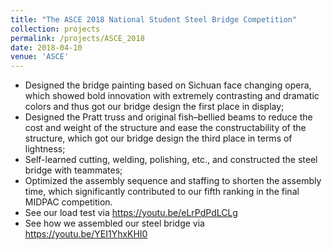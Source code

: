 ```yaml
---
title: "The ASCE 2018 National Student Steel Bridge Competition"
collection: projects
permalink: /projects/ASCE_2018
date: 2018-04-10
venue: 'ASCE'
---
```


* Designed the bridge painting based on Sichuan face changing opera, which showed bold innovation with extremely contrasting and dramatic colors and thus got our bridge design the first place in display;
* Designed the Pratt truss and original fish–bellied beams to reduce the cost and weight of the structure and ease the constructability of the structure, which got our bridge design the third place in terms of lightness;
* Self-learned cutting, welding, polishing, etc., and constructed the steel bridge with teammates;
* Optimized the assembly sequence and staffing to shorten the assembly time, which significantly contributed to our fifth ranking in the final MIDPAC competition.
* See our load test via https://youtu.be/eLrPdPdLCLg
* See how we assembled our steel bridge via https://youtu.be/YEI1YhxKHI0
